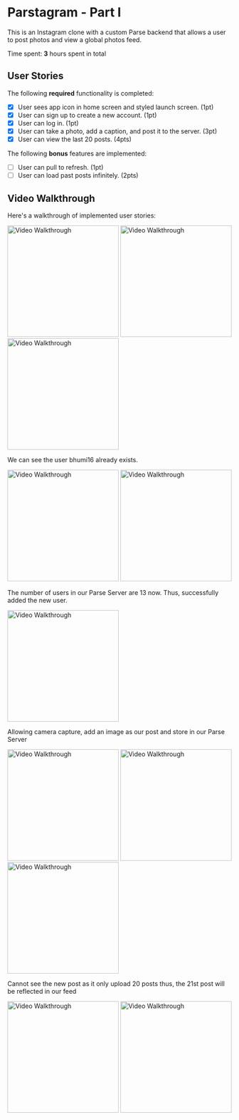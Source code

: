 # Parstagram - Part I

This is an Instagram clone with a custom Parse backend that allows a user to post photos and view a global photos feed.

Time spent: **3** hours spent in total

## User Stories

The following **required** functionality is completed:

- [X] User sees app icon in home screen and styled launch screen. (1pt)
- [X] User can sign up to create a new account. (1pt)
- [X] User can log in. (1pt)
- [X] User can take a photo, add a caption, and post it to the server. (3pt)
- [X] User can view the last 20 posts. (4pts)

The following **bonus** features are implemented:

- [ ] User can pull to refresh. (1pt)
- [ ] User can load past posts infinitely. (2pts)

## Video Walkthrough

Here's a walkthrough of implemented user stories:

<img src='https://i.imgur.com/S6DeGKh.gif' title='Video Walkthrough' width=250 alt='Video Walkthrough' />
<img src='https://i.imgur.com/JkSrasU.gif' title='Video Walkthrough' width=250 alt='Video Walkthrough' />
<img src='https://i.imgur.com/MBwLMkO.gif' title='Video Walkthrough' width=250 alt='Video Walkthrough' />

We can see the user bhumi16 already exists.

<img src='https://i.imgur.com/nrRWZRA.gif' title='Video Walkthrough' width=250 alt='Video Walkthrough' />
<img src='https://i.imgur.com/NL4E0j9.gif' title='Video Walkthrough' width=250 alt='Video Walkthrough' />


The number of users in our Parse Server are 13 now. Thus, successfully added the new user.

<img src='https://i.imgur.com/n4iCYpi.gif' title='Video Walkthrough' width=250 alt='Video Walkthrough' />



Allowing camera capture, add an image as our post and store in our Parse Server

<img src='https://i.imgur.com/bMz3s19.gif' title='Video Walkthrough' width=250 alt='Video Walkthrough' />
<img src='https://i.imgur.com/EIFL4Ma.gif' title='Video Walkthrough' width=250 alt='Video Walkthrough' />
<img src='https://i.imgur.com/QmEN392.gif' title='Video Walkthrough' width=250 alt='Video Walkthrough' />


Cannot see the new post as it only upload 20 posts thus, the 21st post will be reflected in our feed

<img src='https://i.imgur.com/enWyrEq.gif' title='Video Walkthrough' width=250 alt='Video Walkthrough' />
<img src='https://i.imgur.com/55aSx5X.gif' title='Video Walkthrough' width=250 alt='Video Walkthrough' />
